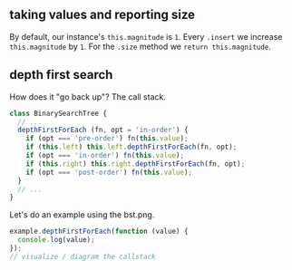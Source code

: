 ## taking values and reporting size

By default, our instance's `this.magnitude` is `1`. Every `.insert` we increase `this.magnitude` by `1`. For the `.size` method we `return this.magnitude`.

## depth first search

How does it "go back up"? The call stack.

```js
class BinarySearchTree {
  // ...
  depthFirstForEach (fn, opt = 'in-order') {
    if (opt === 'pre-order') fn(this.value);
    if (this.left) this.left.depthFirstForEach(fn, opt);
    if (opt === 'in-order') fn(this.value);
    if (this.right) this.right.depthFirstForEach(fn, opt);
    if (opt === 'post-order') fn(this.value);
  }
  // ...
}
```

Let's do an example using the bst.png.

```js
example.depthFirstForEach(function (value) {
  console.log(value);
});
// visualize / diagram the callstack
```
